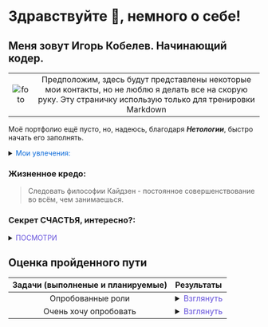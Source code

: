 Здравствуйте 👋, немного о cебе!
===========================

 Меня зовут Игорь Кобелев. Начинающий кодер.
---------------------------
|  |  |
| :------------------------: | :--------: |
| ![foto](https://d19fbfhz0hcvd2.cloudfront.net/UC/wp-content/uploads/2014/08/INNER-benoit-courti1.jpg) | Предположим, здесь будут представлены некоторые мои контакты, но не люблю я делать все на скорую руку. Эту страничку использую только для тренировки Markdown |

Моё портфолио ещё пусто, но, надеюсь, благодаря _**Нетологии**_, быстро начать его заполнять.

<details>

<summary><span style='color: #0969DA;'>Мои увлечения:</span></summary>

 - <span style='color: red;'>энергетика - для души;</span>
 - <span style='color: rgb(255, 255, 0);'>экономика - для тела</span> (чтобы жулудок "не преоблодал" над душой 😂);
 - <span style='color: red;'>программирование</span> (так или иначе, тоже энергетика);
 - <span style='color: hsl(100, 70%, 45%);'>философия</span> (помогла немного осознать мир и себя в нём);
 - <span style='color: green;'>психология</span> (научила сохранять СВОЁ осознание в различных ситуациях 🤷‍♂️);
 - <span style='color: rgb(0, 255, 0);'>математика и физика</span> (люблю решать задачки, благодаря им пришел к философии 😂);

</details>

### Жизненное кредо:
> Следовать философии Кайдзен - постоянное совершенствование во всём, чем занимаешься.



### Секрет СЧАСТЬЯ, интересно?:

<details>

<summary><span style='color: rgb(100, 80, 220)'>ПОСМОТРИ</span></summary>

 > **_Жизнь лишь игра, а мы в ней все - фигуры!<br>И победить, поэтому, не сможет в ней никто.<br>И счастье ищем... но запутались все люди,<br>Понять его не всем из нас дано!<br><br>В игре мы этой, без толку жестокой,<br>Роль сами выбрав, несём её как крест.<br>Идём вперёд, смирившись с нашей ношей,<br>Теряя к жизни детский интерес.<br><br>Так день за днём проносятся мгновенно.<br>А мы в потугах свой крест несём до финишной прямой.<br>А по пути используем уловки,<br>Чтоб жизнь казалась более живой.<br><br>Мы не осознано вгоняем себя в рамки,<br>Лишая в жизни всех себя чудес.<br>Теряем время на гулянье, пьянки,<br>К игре, тем самым, подменяя интерес!<br><br>Забыли мы, как в детстве все играли,<br>Меняя роли и игры каждый день.<br>Тогда вопросы мы не задавали<br>Про цели, счастье и другую дребедень...<br><br>Но ныне сами мы себя связали<br>Одною ролью, в единственной игре...<br>И, сразу, все вопросы встали<br>Про счастье и про жизни цели.<br><br>Так есть ли счастье в этом мире?<br>И в чём же цель запущенной игры?<br>Мы лишь фигурки, а значит, цель - у Бога!<br>Осознавать её мы явно не должны!<br><br>А с счастьем были мы давно знакомы,<br>Когда меняли роли каждый день.<br>Коль интересно снова, ты попробуй,-<br>Сыграй и в жизни множество ролей!_**

</details>

Оценка пройденного пути
-------------------------------------- 

| Задачи (выполненые и планируемые) | Результаты |
| :-------------------------------: | :--------- |
| Опробованные роли | <details> <summary><span style='color: rgb(100, 80, 220)'>Взглянуть</span></summary> <ol><li>Сын</li><li>Брат</li><li>Внук</li><li>Шпана</li><li>Друг</li><li>Ученик</li><li>Геймер🙂</li><li>Плавец</li><li>Легкоатлетист</li><li>Шахматист</li><li>Поэт</li><li>Художник</li><li>Футболист</li><li>Волейболист</li><li>Баскетболист</li><li>Разнорабочий</li><li>Грузчик</li><li>Студент</li><li>Ремонтник</li><li>Водитель</li><li>Электрик</li><li>Системный администратор</li><li>Дежурный электромонтёр</li><li>Рядовой</li><li>Ефрейтор</li><li>Младший сержант</li><li>Муж</li><li>Свидетель по уг. делу</li><li>Свидетель на свадьбе</li><li>Путешественник</li><li>Крёстный</li><li>Канализационщик</li><li>Электромонтёр 3р.</li><li>Отделочник</li><li>Крановщик</li><li>Дизайнер</li><li>Электромонтёр 4р.</li><li>Электромонтёр 5р.</li><li>Парапланерист</li><li>Инженер</li><li>Экономист</li><li>Трейдер</li><li>Инвестор</li><li>Дядька</li><li>Инженер 2к.</li><li>Уборщик</li><li>Дворник</li><li>Повар</li><li>Ведущий инженер</li><li>Психолог</li><li>Политик</li><li>Ведущий инженер - рук. группы ПС</li></ol> </details> |
|  Очень хочу опробовать | <details> <summary><span style='color: rgb(100, 80, 220)'>Взглянуть</span></summary> <ol><li>Отец</li><li>Дед</li><li>Программист</li><li>Аналитик данных</li><li>Консультант</li><li>Курьер</li><li>Машинист экскаватора</li><li>Предприниматель</li><li>Почтальон</li><li>Лингвист</li><li>Гольфист</li><li>Пенсионер🙂☝️</li></ol>  </details> |
